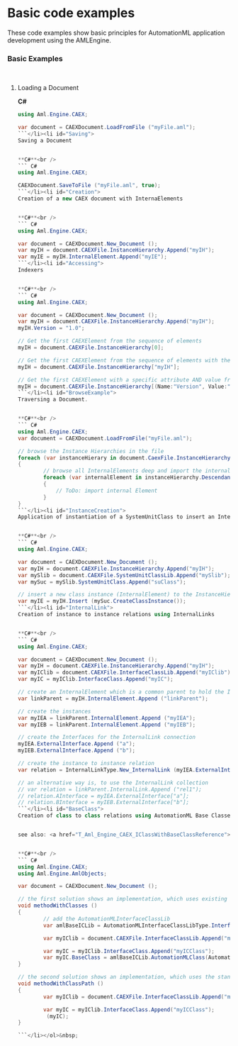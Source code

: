 # Basic code examples

These code examples show basic principles for AutomationML application development using the AMLEngine.



### Basic Examples
&nbsp;<ol><li id="Loading">
Loading a Document


**C#**<br />
``` C#
using Aml.Engine.CAEX;

var document = CAEXDocument.LoadFromFile ("myFile.aml");
```</li><li id="Saving">
Saving a Document


**C#**<br />
``` C#
using Aml.Engine.CAEX;

CAEXDocument.SaveToFile ("myFile.aml", true);
```</li><li id="Creation">
Creation of a new CAEX document with InternaElements


**C#**<br />
``` C#
using Aml.Engine.CAEX;

var document = CAEXDocument.New_Document ();
var myIH = document.CAEXFile.InstanceHierarchy.Append("myIH");
var myIE = myIH.InternalElement.Append("myIE");
```</li><li id="Accessing">
Indexers


**C#**<br />
``` C#
using Aml.Engine.CAEX;

var document = CAEXDocument.New_Document ();
var myIH = document.CAEXFile.InstanceHierarchy.Append("myIH");
myIH.Version = "1.0";

// Get the first CAEXElement from the sequence of elements
myIH = document.CAEXFile.InstanceHierarchy[0];

// Get the first CAEXElement from the sequence of elements with the name "myIH"
myIH = document.CAEXFile.InstanceHierarchy["myIH"];

// Get the first CAEXElement with a specific attribute AND value from the sequence of elements
myIH = document.CAEXFile.InstanceHierarchy[(Name:"Version", Value:"1.0")];
```</li><li id="BrowseExample">
Traversing a Document.


**C#**<br />
``` C#
using Aml.Engine.CAEX;
var document = CAEXDocument.LoadFromFile("myFile.aml");

// browse the Instance Hierarchies in the file
foreach (var instanceHierary in document.CaexFile.InstanceHierarchy)
{
        // browse all InternalElements deep and import the internal Elements to your system
        foreach (var internalElement in instanceHierarchy.Descendants<InternalElementType>())
        {
            // ToDo: import internal Element
        }
}
```</li><li id="InstanceCreation">
Application of instantiation of a SystemUnitClass to insert an InternalElement.


**C#**<br />
``` C#
using Aml.Engine.CAEX;

var document = CAEXDocument.New_Document ();
var myIH = document.CAEXFile.InstanceHierarchy.Append("myIH");
var mySlib = document.CAEXFile.SystemUnitClassLib.Append("mySlib");
var mySuc = mySlib.SystemUnitClass.Append("suClass");

// insert a new class instance (InternalElement) to the InstanceHierarchy
var myIE = myIH.Insert (mySuc.CreateClassInstance());
```</li><li id="InternalLink">
Creation of instance to instance relations using InternalLinks


**C#**<br />
``` C#
using Aml.Engine.CAEX;

var document = CAEXDocument.New_Document ();
var myIH = document.CAEXFile.InstanceHierarchy.Append("myIH");
var myIClib = document.CAEXFile.InterfaceClassLib.Append("myIClib");
var myIC = myIClib.InterfaceClass.Append("myIC");

// create an InternalElement which is a common parent to hold the InternalLink
var linkParent = myIH.InternalElement.Append ("linkParent");

// create the instances
var myIEA = linkParent.InternalElement.Append ("myIEA");
var myIEB = linkParent.InternalElement.Append ("myIEB");

// create the Interfaces for the InternalLink connection
myIEA.ExternalInterface.Append ("a");
myIEB.ExternalInterface.Append ("b");

// create the instance to instance relation
var relation = InternalLinkType.New_InternalLink (myIEA.ExternalInterface["a"], myIEB.ExternalInterface["b"], "rel1");

// an alternative way is, to use the InternalLink collection
// var relation = linkParent.InternalLink.Append ("rel1");
// relation.AInterface = myIEA.ExternalInterface["a"];
// relation.BInterface = myIEB.ExternalInterface["b"];
```</li><li id="BaseClass">
Creation of class to class relations using AutomationML Base Classes.


see also: <a href="T_Aml_Engine_CAEX_IClassWithBaseClassReference">IClassWithBaseClassReference</a>, <a href="P_Aml_Engine_CAEX_InterfaceFamilyType_BaseClass">BaseClass</a>, <a href="M_Aml_Engine_AmlObjects_AutomationMLInterfaceClassLibType_InterfaceClassLib">InterfaceClassLib</a>, <a href="M_Aml_Engine_AmlObjects_AutomationMLInterfaceClassLib_MakeAutomationMLBaseInterface">MakeAutomationMLBaseInterface</a>


**C#**<br />
``` C#
using Aml.Engine.CAEX;
using Aml.Engine.AmlObjects;

var document = CAEXDocument.New_Document ();

// the first solution shows an implementation, which uses existing libraries and classes
void methodWithClasses ()
{
        // add the AutomationMLInterfaceClassLib
        var amlBaseICLib = AutomationMLInterfaceClassLibType.InterfaceClassLib(document);

        var myIClib = document.CAEXFile.InterfaceClassLib.Append("myIClib");

        var myIC = myIClib.InterfaceClass.Append("myICClass");
        var myIC.BaseClass = amlBaseICLib.AutomationMLClass(AutomationMLInterfaceClassLib.AutomationMLBaseInterface);
}

// the second solution shows an implementation, which uses the standardized class path
void methodWithClassPath ()
{
        var myIClib = document.CAEXFile.InterfaceClassLib.Append("myIClib");

        var myIC = myIClib.InterfaceClass.Append("myICClass");
         (myIC);
}

```</li></ol>&nbsp;
